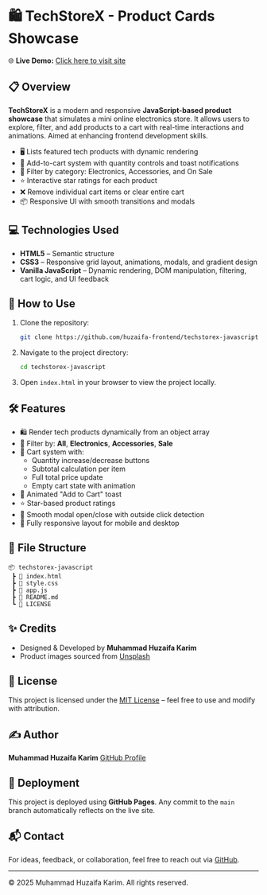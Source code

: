 # 🛍️ TechStoreX - Product Cards Showcase

🌐 **Live Demo:** [Click here to visit site](https://huzaifa-frontend.github.io/techstorex-javascript/)

## 📋 Overview

**TechStoreX** is a modern and responsive **JavaScript-based product showcase** that simulates a mini online electronics store. It allows users to explore, filter, and add products to a cart with real-time interactions and animations. Aimed at enhancing frontend development skills.

- 🖥️ Lists featured tech products with dynamic rendering
- 🛒 Add-to-cart system with quantity controls and toast notifications
- 🧹 Filter by category: Electronics, Accessories, and On Sale
- ⭐ Interactive star ratings for each product
- ❌ Remove individual cart items or clear entire cart
- 📦 Responsive UI with smooth transitions and modals

## 💻 Technologies Used

- **HTML5** – Semantic structure
- **CSS3** – Responsive grid layout, animations, modals, and gradient design
- **Vanilla JavaScript** – Dynamic rendering, DOM manipulation, filtering, cart logic, and UI feedback

## 🚀 How to Use

1. Clone the repository:

   ```bash
   git clone https://github.com/huzaifa-frontend/techstorex-javascript.git
   ```

2. Navigate to the project directory:

   ```bash
   cd techstorex-javascript
   ```

3. Open `index.html` in your browser to view the project locally.

## 🛠️ Features

- 🛍️ Render tech products dynamically from an object array
- 🧭 Filter by: **All**, **Electronics**, **Accessories**, **Sale**
- 🛒 Cart system with:
  - Quantity increase/decrease buttons
  - Subtotal calculation per item
  - Full total price update
  - Empty cart state with animation
- 📢 Animated "Add to Cart" toast
- ⭐ Star-based product ratings
- 🧼 Smooth modal open/close with outside click detection
- 📱 Fully responsive layout for mobile and desktop

## 📁 File Structure

```
📦 techstorex-javascript
 ┣ 📄 index.html
 ┣ 📄 style.css
 ┣ 📄 app.js
 ┣ 📄 README.md
 ┗ 📄 LICENSE
```

## ✨ Credits

- Designed & Developed by **Muhammad Huzaifa Karim**
- Product images sourced from [Unsplash](https://unsplash.com/)

## 📄 License

This project is licensed under the [MIT License](LICENSE) – feel free to use and modify with attribution.

## ✍️ Author

**Muhammad Huzaifa Karim**
[GitHub Profile](https://github.com/huzaifakarim1)

## 🔄 Deployment

This project is deployed using **GitHub Pages**. Any commit to the `main` branch automatically reflects on the live site.

## 📬 Contact

For ideas, feedback, or collaboration, feel free to reach out via [GitHub](https://github.com/huzaifakarim1).

---

© 2025 Muhammad Huzaifa Karim. All rights reserved.
